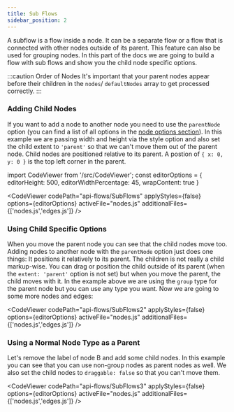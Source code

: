 ```yaml
---
title: Sub Flows
sidebar_position: 2
---
```


A subflow is a flow inside a node. It can be a separate flow or a flow that is connected with other nodes outside of its parent. This feature can also be used for grouping nodes. In this part of the docs we are going to build a flow with sub flows and show you the child node specific options.

:::caution Order of Nodes
It's important that your parent nodes appear before their children in the `nodes`/ `defaultNodes` array to get processed correctly.
:::

### Adding Child Nodes

If you want to add a node to another node you need to use the `parentNode` option (you can find a list of all options in the [node options section](/docs/api/nodes/node-options)). In this example we are passing width and height via the style option and also set the child extent to `'parent'` so that we can't move them out of the parent node. Child nodes are positioned relative to its parent. A postion of `{ x: 0, y: 0 }` is the top left corner in the parent.

import CodeViewer from '/src/CodeViewer';
const editorOptions = { editorHeight: 500, editorWidthPercentage: 45, wrapContent: true }

<CodeViewer codePath="api-flows/SubFlows" applyStyles={false} options={editorOptions} activeFile="nodes.js" additionalFiles={['nodes.js','edges.js']} />

### Using Child Specific Options

When you move the parent node you can see that the child nodes move too. Adding nodes to another node with the `parentNode` option just does one things: It positions it relatively to its parent. The children is not really a child markup-wise. You can drag or position the child outside of its parent (when the `extent: 'parent'` option is not set) but when you move the parent, the child moves with it.
In the example above we are using the `group` type for the parent node but you can use any type you want. Now we are going to some more nodes and edges:

<CodeViewer codePath="api-flows/SubFlows2" applyStyles={false} options={editorOptions} activeFile="nodes.js" additionalFiles={['nodes.js','edges.js']} />

### Using a Normal Node Type as a Parent

Let's remove the label of node B and add some child nodes. In this example you can see that you can use non-group nodes as parent nodes as well. We also set the child nodes to `draggable: false` so that you can't move them.

<CodeViewer codePath="api-flows/SubFlows3" applyStyles={false} options={editorOptions} activeFile="nodes.js" additionalFiles={['nodes.js','edges.js']} />
